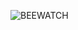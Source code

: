 ![BEEWATCH](https://socialify.git.ci/Krishnawa/BEEWATCH/image?custom_description=An+ESP32-S3+%2B+GNSS-based+smartwatch+&description=1&font=KoHo&forks=1&issues=1&language=1&name=1&owner=1&pattern=Circuit+Board&pulls=1&stargazers=1&theme=Auto)
